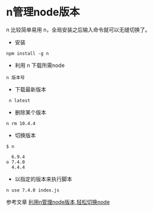 # n管理node版本

n 比较简单易用 n，全局安装之后输入命令就可以无缝切换了。

- 安装

```
npm install -g n
```

- 利用 n 下载所需node

```
n 版本号   
```

- 下载最新版本
```
 n latest
```

- 删除某个版本

```
n rm 10.4.4 
```

- 切换版本

```
$ n

  6.9.4
ο 7.4.0
  4.4.4
```

- 以指定的版本来执行脚本

```
n use 7.4.0 index.js
```

参考文章 
[利用n管理node版本,轻松切换node](https://www.jianshu.com/p/c641dcc47b48)